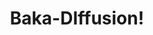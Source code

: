 ---
layout: post
title: "Baka-DIffusion!"
image: https://i3.lensdump.com/i/T4L9gH.png
model_count: 1
---
